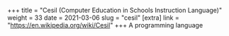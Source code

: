 +++
title = "Cesil (Computer Education in Schools Instruction Language)"
weight = 33
date = 2021-03-06
slug = "cesil"
[extra]
link = "https://en.wikipedia.org/wiki/Cesil"
+++
A programming language


